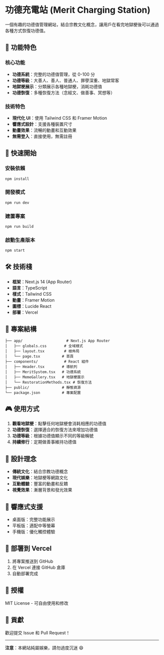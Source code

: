 # 功德充電站 (Merit Charging Station)

一個有趣的功德值管理網站，結合宗教文化概念，讓用戶在看完地獄梗後可以通過各種方式恢復功德值。

## 🎯 功能特色

### 核心功能
- **功德系統**：完整的功德值管理，從 0-100 分
- **功德等級**：大善人、善人、普通人、罪孽深重、地獄常客
- **地獄梗展示**：分類展示各種地獄梗，消耗功德值
- **功德恢復**：多種恢復方法（念經文、做善事、冥想等）

### 技術特色
- **現代化 UI**：使用 Tailwind CSS 和 Framer Motion
- **響應式設計**：支援各種裝置尺寸
- **動畫效果**：流暢的動畫和互動效果
- **無需登入**：直接使用，無需註冊

## 🚀 快速開始

### 安裝依賴
```bash
npm install
```

### 開發模式
```bash
npm run dev
```

### 建置專案
```bash
npm run build
```

### 啟動生產版本
```bash
npm start
```

## 🛠️ 技術棧

- **框架**：Next.js 14 (App Router)
- **語言**：TypeScript
- **樣式**：Tailwind CSS
- **動畫**：Framer Motion
- **圖標**：Lucide React
- **部署**：Vercel

## 📁 專案結構

```
├── app/                    # Next.js App Router
│   ├── globals.css        # 全域樣式
│   ├── layout.tsx         # 根佈局
│   └── page.tsx          # 首頁
├── components/            # React 組件
│   ├── Header.tsx        # 導航列
│   ├── MeritSystem.tsx   # 功德系統
│   ├── MemeGallery.tsx   # 地獄梗展示
│   └── RestorationMethods.tsx # 恢復方法
├── public/               # 靜態資源
└── package.json          # 專案配置
```

## 🎮 使用方式

1. **觀看地獄梗**：點擊任何地獄梗會消耗相應的功德值
2. **功德恢復**：選擇適合的恢復方法來增加功德值
3. **功德等級**：根據功德值顯示不同的等級稱號
4. **持續修行**：定期做善事維持功德值

## 🎨 設計理念

- **傳統文化**：結合宗教功德概念
- **現代娛樂**：地獄梗等網路文化
- **互動體驗**：豐富的動畫和反饋
- **視覺效果**：漸層背景和發光效果

## 📱 響應式支援

- 桌面版：完整功能展示
- 平板版：適配中等螢幕
- 手機版：優化觸控體驗

## 🚀 部署到 Vercel

1. 將專案推送到 GitHub
2. 在 Vercel 連接 GitHub 倉庫
3. 自動部署完成

## 📄 授權

MIT License - 可自由使用和修改

## 🤝 貢獻

歡迎提交 Issue 和 Pull Request！

---

**注意**：本網站純屬娛樂，請勿過度沉迷 😄
